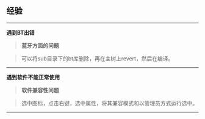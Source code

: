 ## 经验

***

**遇到BT出错**

> **蓝牙方面的问题**

> 可以将sub目录下的bt库删除，再在主树上revert，然后在编译。

***

**遇到软件不能正常使用**

> **软件兼容性问题**

> 选中图标，点击右键，选中属性，将其兼容模式和以管理员方式运行选中。

***
